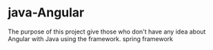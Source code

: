 # java-Angular
The purpose of this project give those who don't have any idea about Angular with Java using the framework. spring framework
